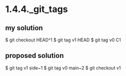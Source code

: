 # 1.4.4._git_tags

## my solution

$ git checkout HEAD^1
$ git tag v1 HEAD
$ git tag v0 C1

## proposed solution

$ git tag v1 side~1
$ git tag v0 main~2
$ git checkout v1
